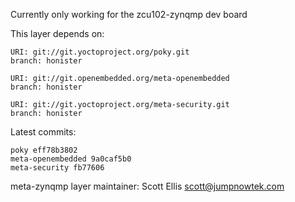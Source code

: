 Currently only working for the zcu102-zynqmp dev board

This layer depends on:

    URI: git://git.yoctoproject.org/poky.git
    branch: honister

    URI: git://git.openembedded.org/meta-openembedded
    branch: honister

    URI: git://git.yoctoproject.org/meta-security.git
    branch: honister

Latest commits:

    poky eff78b3802
    meta-openembedded 9a0caf5b0
    meta-security fb77606

meta-zynqmp layer maintainer: Scott Ellis <scott@jumpnowtek.com>
